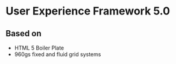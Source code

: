 # User Experience Framework 5.0

## Based on
- HTML 5 Boiler Plate
- 960gs fixed and fluid grid systems